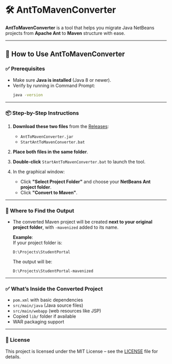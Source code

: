 # 🛠️ AntToMavenConverter

**AntToMavenConverter** is a tool that helps you migrate Java NetBeans projects from **Apache Ant** to **Maven** structure with ease.

---

## 🚀 How to Use AntToMavenConverter

### ✅ Prerequisites

- Make sure **Java is installed** (Java 8 or newer).
- Verify by running in Command Prompt:
  ```bash
  java -version
  ```

---

### 📦 Step-by-Step Instructions

1. **Download these two files** from the [Releases](https://github.com/your-username/AntToMavenConverter/releases):
   - `AntToMavenConverter.jar`
   - `StartAntToMavenConverter.bat`

2. **Place both files in the same folder**.

3. **Double-click** `StartAntToMavenConverter.bat` to launch the tool.

4. In the graphical window:
   - Click **"Select Project Folder"** and choose your **NetBeans Ant project folder**.
   - Click **"Convert to Maven"**.

---

### 📁 Where to Find the Output

- The converted Maven project will be created **next to your original project folder**, with `-mavenized` added to its name.

  **Example**:  
  If your project folder is:
  ```
  D:\Projects\StudentPortal
  ```
  The output will be:
  ```
  D:\Projects\StudentPortal-mavenized
  ```

---

### ✅ What’s Inside the Converted Project

- `pom.xml` with basic dependencies
- `src/main/java` (Java source files)
- `src/main/webapp` (web resources like JSP)
- Copied `lib/` folder if available
- WAR packaging support

---

### 📄 License

This project is licensed under the MIT License – see the [LICENSE](LICENSE) file for details.
